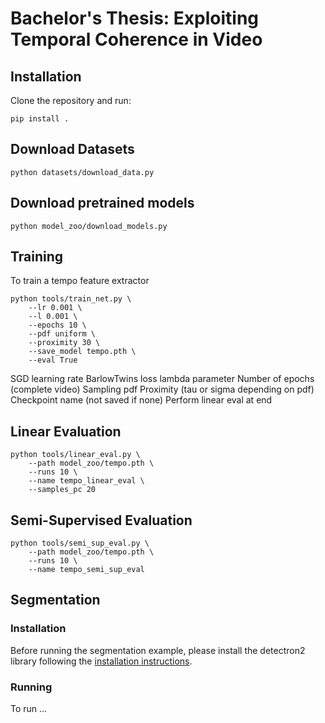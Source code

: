 # Bachelor's Thesis: Exploiting Temporal Coherence in Video


## Installation
Clone the repository and run:
    
    pip install .

## Download Datasets
    python datasets/download_data.py

## Download pretrained models
    python model_zoo/download_models.py

## Training
To train a tempo feature extractor 

    python tools/train_net.py \
        --lr 0.001 \  
        --l 0.001 \ 
        --epochs 10 \ 
        --pdf uniform \ 
        --proximity 30 \ 
        --save_model tempo.pth \ 
        --eval True 

SGD learning rate
BarlowTwins loss lambda parameter
Number of epochs (complete video)
Sampling pdf
Proximity (tau or sigma depending on pdf)
Checkpoint name (not saved if none)
Perform linear eval at end

## Linear Evaluation
    python tools/linear_eval.py \
        --path model_zoo/tempo.pth \
        --runs 10 \
        --name tempo_linear_eval \
        --samples_pc 20

## Semi-Supervised Evaluation
    python tools/semi_sup_eval.py \
        --path model_zoo/tempo.pth \
        --runs 10 \
        --name tempo_semi_sup_eval

## Segmentation 
### Installation
Before running the segmentation example, please install the
detectron2 library following the [installation instructions](https://detectron2.readthedocs.io/en/latest/tutorials/install.html).
### Running
To run ...